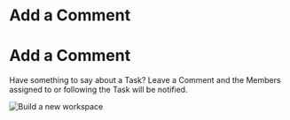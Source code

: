# Add a Comment

Add a Comment
=============

 Have something to say about a Task? Leave a Comment and the Members assigned to or following the Task will be notified.

 ![Build a new workspace](https://files.swit.io/help_image/FB_MT4_Comment.png) 
